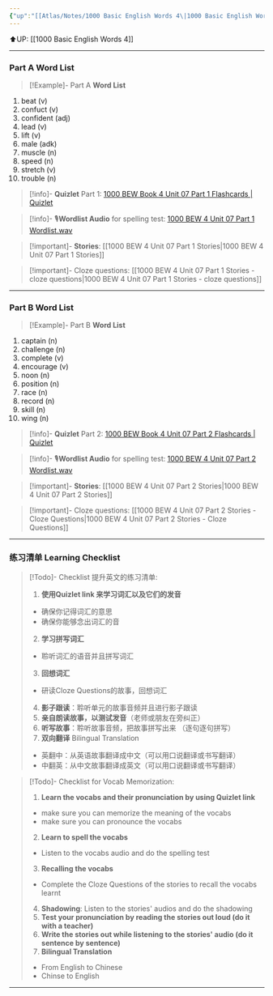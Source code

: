 ```yaml
---
{"up":"[[Atlas/Notes/1000 Basic English Words 4\|1000 Basic English Words 4]]","dg-publish":true,"permalink":"/atlas/notes/1000-basic-english-words-4-unit-07/","dgPassFrontmatter":true}
---
```


⬆️UP: [[1000 Basic English Words 4]]

---
### Part A Word List

> [!Example]- Part A **Word List**

1. beat (v)
2. confuct (v)
3. confident (adj)
4. lead (v)
5. lift (v)
6. male (adk)
7. muscle (n)
8. speed (n)
9. stretch (v)
10. trouble (n)

> [!info]- **Quizlet** Part 1: [1000 BEW Book 4 Unit 07 Part 1 Flashcards | Quizlet]()

> [!info]- 🎙️**Wordlist Audio** for spelling test: [1000 BEW 4 Unit 07 Part 1 Wordlist.wav]()

> [!important]- **Stories**: [[1000 BEW 4 Unit 07 Part 1 Stories\|1000 BEW 4 Unit 07 Part 1 Stories]]

> [!important]- Cloze questions: [[1000 BEW 4 Unit 07 Part 1 Stories - cloze questions\|1000 BEW 4 Unit 07 Part 1 Stories - cloze questions]]

---
### Part B Word List


> [!Example]- Part B **Word List**

1. captain (n)
2. challenge (n)
3. complete (v)
4. encourage (v)
5. noon (n)
6. position (n)
7. race (n)
8. record (n)
9. skill (n)
10. wing (n)


> [!info]- **Quizlet** Part 2: [1000 BEW Book 4 Unit 07 Part 2 Flashcards | Quizlet]()

> [!info]- 🎙️**Wordlist Audio** for spelling test: [1000 BEW 4 Unit 07 Part 2 Wordlist.wav]()

> [!important]- **Stories**: [[1000 BEW 4 Unit 07 Part 2 Stories\|1000 BEW 4 Unit 07 Part 2 Stories]]

> [!important]- Cloze questions: [[1000 BEW 4 Unit 07 Part 2 Stories - Cloze Questions\|1000 BEW 4 Unit 07 Part 2 Stories - Cloze Questions]]

---
### 练习清单 Learning Checklist

> [!Todo]- Checklist 提升英文的练习清单:
> 1. **使用Quizlet link 来学习词汇以及它们的发音** 
>	- 确保你记得词汇的意思 
>	- 确保你能够念出词汇的音 
> 2. **学习拼写词汇** 
>	- 聆听词汇的语音并且拼写词汇 
> 3. **回想词汇**
>	- 研读Cloze Questions的故事，回想词汇 
> 4. **影子跟读**：聆听单元的故事音频并且进行影子跟读 
> 5. **亲自朗读故事，以测试发音**（老师或朋友在旁纠正）
> 6. **听写故事**：聆听故事音频，把故事拼写出来 （逐句逐句拼写）
> 7. **双向翻译** Bilingual Translation 
>	- 英翻中：从英语故事翻译成中文（可以用口说翻译或书写翻译）
>	- 中翻英：从中文故事翻译成英文（可以用口说翻译或书写翻译）

> [!Todo]- Checklist for Vocab Memorization:
> 
> 1. **Learn the vocabs and their pronunciation by using Quizlet link**
>	- make sure you can memorize the meaning of the vocabs
>	- make sure you can pronounce the vocabs
> 2. **Learn to spell the vocabs**
>	- Listen to the vocabs audio and do the spelling test
> 3. **Recalling the vocabs**
>	- Complete the Cloze Questions of the stories to recall the vocabs learnt
> 4. **Shadowing**: Listen to the stories' audios and do the shadowing
> 5. **Test your pronunciation by reading the stories out loud (do it with a teacher)**
> 6. **Write the stories out while listening to the stories' audio (do it sentence by sentence)**
> 7. **Bilingual Translation** 
> 	- From English to Chinese
> 	- Chinse to English



---

